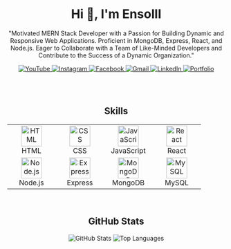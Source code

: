 <div align="center">
  <h1>Hi 👋, I'm EnsollI</h1>
  <p>
    "Motivated MERN Stack Developer with a Passion for Building Dynamic and Responsive Web Applications. Proficient in MongoDB, Express, React, and Node.js. Eager to Collaborate with a Team of Like-Minded Developers and Contribute to the Success of a Dynamic Organization."
  </p>

  <div>
    <a href="https://www.youtube.com" target="_blank">
      <img src="https://img.shields.io/badge/Youtube-red?style=for-the-badge&logo=youtube&logoColor=white" alt="YouTube">
    </a>
    <a href="https://www.instagram.com" target="_blank">
      <img src="https://img.shields.io/badge/Instagram-E4405F?style=for-the-badge&logo=instagram&logoColor=white" alt="Instagram">
    </a>
    <a href="https://www.facebook.com" target="_blank">
      <img src="https://img.shields.io/badge/Facebook-1877F2?style=for-the-badge&logo=facebook&logoColor=white" alt="Facebook">
    </a>
    <a href="mailto:your-email@example.com">
      <img src="https://img.shields.io/badge/Gmail-D14836?style=for-the-badge&logo=gmail&logoColor=white" alt="Gmail">
    </a>
    <a href="https://www.linkedin.com" target="_blank">
      <img src="https://img.shields.io/badge/LinkedIn-0077B5?style=for-the-badge&logo=linkedin&logoColor=white" alt="LinkedIn">
    </a>
    <a href="https://your-portfolio.com" target="_blank">
      <img src="https://img.shields.io/badge/Portfolio-00C853?style=for-the-badge&logo=About.me&logoColor=white" alt="Portfolio">
    </a>
  </div>

  <br><br>

  <h2>Skills</h2>

  <table>
    <tr>
      <td align="center" width="96">
        <img src="https://cdn.jsdelivr.net/gh/devicons/devicon/icons/html5/html5-plain.svg" width="48" height="48" alt="HTML" />
        <br>HTML
      </td>
      <td align="center" width="96">
        <img src="https://cdn.jsdelivr.net/gh/devicons/devicon/icons/css3/css3-plain.svg" width="48" height="48" alt="CSS" />
        <br>CSS
      </td>
      <td align="center" width="96">
        <img src="https://cdn.jsdelivr.net/gh/devicons/devicon/icons/javascript/javascript-plain.svg" width="48" height="48" alt="JavaScript" />
        <br>JavaScript
      </td>
      <td align="center" width="96">
        <img src="https://cdn.jsdelivr.net/gh/devicons/devicon/icons/react/react-original.svg" width="48" height="48" alt="React" />
        <br>React
      </td>
    </tr>
    <tr>
      <td align="center" width="96">
        <img src="https://cdn.jsdelivr.net/gh/devicons/devicon/icons/nodejs/nodejs-original.svg" width="48" height="48" alt="Node.js" />
        <br>Node.js
      </td>
      <td align="center" width="96">
        <img src="https://cdn.jsdelivr.net/gh/devicons/devicon/icons/express/express-original.svg" width="48" height="48" alt="Express" />
        <br>Express
      </td>
      <td align="center" width="96">
        <img src="https://cdn.jsdelivr.net/gh/devicons/devicon/icons/mongodb/mongodb-original.svg" width="48" height="48" alt="MongoDB" />
        <br>MongoDB
      </td>
      <td align="center" width="96">
        <img src="https://cdn.jsdelivr.net/gh/devicons/devicon/icons/mysql/mysql-original.svg" width="48" height="48" alt="MySQL" />
        <br>MySQL
      </td>
    </tr>
  </table>

  <br>

  <h2>GitHub Stats</h2>

  <div>
    <img src="https://github-readme-stats.vercel.app/api?username=EnsollI&show_icons=true&theme=dark&count_private=true" alt="GitHub Stats">
    <img src="https://github-readme-stats.vercel.app/api/top-langs/?username=EnsollI&layout=compact&theme=dark" alt="Top Languages">
  </div>

</div>
